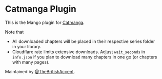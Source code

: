 # Catmanga Plugin

This is the Mango plugin for [Catmanga](https://catmanga.org). 

Note that

- All downloaded chapters will be placed in their respective series folder in your library.
- Cloudflare rate limits extensive downloads. Adjust `wait_seconds` in `info.json` if you plan to download many chapters in one go (or chapters with many pages).

Maintained by [@TheBritishAccent](https://github.com/TheBritishAccent).